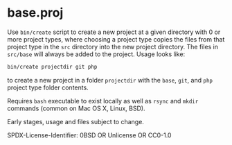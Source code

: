 base.proj
=======

Use `bin/create` script to create a new project at a given directory with 0 or more project types, where choosing a project type copies the files from that project type in the `src` directory into the new project directory.  The files in `src/base` will always be added to the project.  Usage looks like:

``` sh
bin/create projectdir git php
```

to create a new project in a folder `projectdir` with the `base`, `git`, and `php` project type folder contents.

Requires `bash` executable to exist locally as well as `rsync` and `mkdir` commands (common on Mac OS X, Linux, BSD).

Early stages, usage and files subject to change.

<footer>
<p>SPDX-License-Identifier: 0BSD OR Unlicense OR CC0-1.0</p>
</footer>
